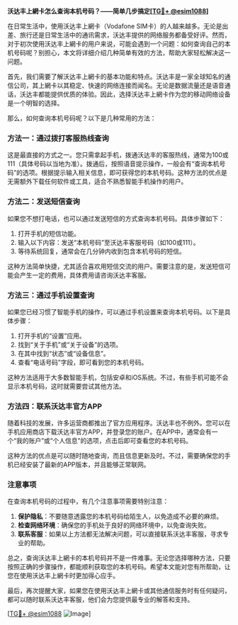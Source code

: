 **沃达丰上網卡怎么查询本机号码？——简单几步搞定[[TG💪+ @esim1088](https://t.me/s/esim1088)]**

在日常生活中，使用沃达丰上網卡（Vodafone SIM卡）的人越来越多。无论是出差、旅行还是日常生活中的通讯需求，沃达丰提供的网络服务都备受好评。然而，对于初次使用沃达丰上網卡的用户来说，可能会遇到一个问题：如何查询自己的本机号码呢？别担心，本文将详细介绍几种简单有效的方法，帮助大家轻松解决这一问题。

首先，我们需要了解沃达丰上網卡的基本功能和特点。沃达丰是一家全球知名的通信公司，其上網卡以其稳定、快速的网络连接而闻名。无论是数据流量还是语音通话，沃达丰都能提供优质的体验。因此，选择沃达丰上網卡作为您的移动网络设备是一个明智的选择。

那么，如何查询本机号码呢？以下是几种常用的方法：

### 方法一：通过拨打客服热线查询

这是最直接的方式之一。您只需拿起手机，拨通沃达丰的客服热线，通常为100或111（具体号码以当地为准）。拨通后，按照语音提示操作，一般会有“查询本机号码”的选项。根据提示输入相关信息，即可获得您的本机号码。这种方法的优点是无需额外下载任何软件或工具，适合不熟悉智能手机操作的用户。

### 方法二：发送短信查询

如果您不想打电话，也可以通过发送短信的方式查询本机号码。具体步骤如下：
1. 打开手机的短信功能。
2. 输入以下内容：发送“本机号码”至沃达丰客服号码（如100或111）。
3. 等待系统回复，通常会在几分钟内收到包含本机号码的短信。

这种方法简单快捷，尤其适合喜欢用短信交流的用户。需要注意的是，发送短信可能会产生一定的费用，具体费用请咨询沃达丰客服。

### 方法三：通过手机设置查询

如果您已经习惯了智能手机的操作，可以通过手机设置来查询本机号码。以下是具体步骤：
1. 打开手机的“设置”应用。
2. 找到“关于手机”或“关于设备”的选项。
3. 在其中找到“状态”或“设备信息”。
4. 查看“电话号码”字段，即可看到您的本机号码。

这种方法适用于大多数智能手机，包括安卓和iOS系统。不过，有些手机可能不会显示本机号码，这时就需要尝试其他方法。

### 方法四：联系沃达丰官方APP

随着科技的发展，许多运营商都推出了官方应用程序。沃达丰也不例外。您可以在手机应用商店下载沃达丰官方APP，并登录您的账户。在APP中，通常会有一个“我的账户”或“个人信息”的选项，点击后即可查看您的本机号码。

这种方法的优点是可以随时随地查询，而且信息更新及时。不过，需要确保您的手机已经安装了最新的APP版本，并且能够正常联网。

### 注意事项

在查询本机号码的过程中，有几个注意事项需要特别注意：
1. **保护隐私**：不要随意透露您的本机号码给陌生人，以免造成不必要的麻烦。
2. **检查网络环境**：确保您的手机处于良好的网络环境中，以免查询失败。
3. **联系客服**：如果以上方法都无法解决问题，可以直接联系沃达丰客服，寻求专业的帮助。

总之，查询沃达丰上網卡的本机号码并不是一件难事。无论您选择哪种方法，只要按照正确的步骤操作，都能顺利获取您的本机号码。希望本文能对您有所帮助，让您在使用沃达丰上網卡时更加得心应手。

最后，再次提醒大家，如果您在使用沃达丰上網卡或其他通信服务时有任何疑问，都可以随时联系沃达丰客服，他们会为您提供最专业的解答和支持。

[[TG💪+ @esim1088](https://t.me/s/esim1088) ![Image](https://i.postimg.cc/4NQfJmqS/Snipaste-2025-05-13-00-14-12.png)]